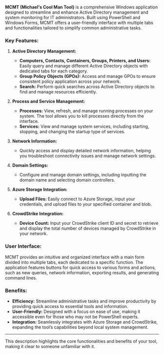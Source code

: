 **MCMT (Michael's Cool Man Tool)** is a comprehensive Windows application designed to streamline and enhance Active Directory management and system monitoring for IT administrators. Built using PowerShell and Windows Forms, MCMT offers a user-friendly interface with multiple tabs and functionalities tailored to simplify common administrative tasks.

### Key Features:

1. **Active Directory Management:**
   - **Computers, Contacts, Containers, Groups, Printers, and Users:** Easily query and manage different Active Directory objects with dedicated tabs for each category.
   - **Group Policy Objects (GPOs):** Access and manage GPOs to ensure consistent policy application across your network.
   - **Search:** Perform quick searches across Active Directory objects to find and manage resources efficiently.

2. **Process and Service Management:**
   - **Processes:** View, refresh, and manage running processes on your system. The tool allows you to kill processes directly from the interface.
   - **Services:** View and manage system services, including starting, stopping, and changing the startup type of services.

3. **Network Information:**
   - Quickly access and display detailed network information, helping you troubleshoot connectivity issues and manage network settings.

4. **Domain Settings:**
   - Configure and manage domain settings, including inputting the domain name and selecting domain controllers.

5. **Azure Storage Integration:**
   - **Upload Files:** Easily connect to Azure Storage, input your credentials, and upload files to your specified container and blob.

6. **CrowdStrike Integration:**
   - **Device Count:** Input your CrowdStrike client ID and secret to retrieve and display the total number of devices managed by CrowdStrike in your network.

### User Interface:
MCMT provides an intuitive and organized interface with a main form divided into multiple tabs, each dedicated to a specific function. The application features buttons for quick access to various forms and actions, such as new queries, network information, exporting results, and generating command lines.

### Benefits:
- **Efficiency:** Streamline administrative tasks and improve productivity by providing quick access to essential tools and information.
- **User-Friendly:** Designed with a focus on ease of use, making it accessible even for those who may not be PowerShell experts.
- **Integration:** Seamlessly integrates with Azure Storage and CrowdStrike, expanding the tool’s capabilities beyond local system management.

---

This description highlights the core functionalities and benefits of your tool, making it clear to someone unfamiliar with it.
